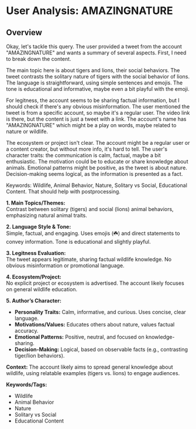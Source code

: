# User Analysis: AMAZlNGNATURE

## Overview

<think>
Okay, let's tackle this query. The user provided a tweet from the account "AMAZlNGNATURE" and wants a summary of several aspects. First, I need to break down the content.

The main topic here is about tigers and lions, their social behaviors. The tweet contrasts the solitary nature of tigers with the social behavior of lions. The language is straightforward, using simple sentences and emojis. The tone is educational and informative, maybe even a bit playful with the emoji. 

For legitness, the account seems to be sharing factual information, but I should check if there's any obvious misinformation. The user mentioned the tweet is from a specific account, so maybe it's a regular user. The video link is there, but the content is just a tweet with a link. The account's name has "AMAZlNGNATURE" which might be a play on words, maybe related to nature or wildlife. 

The ecosystem or project isn't clear. The account might be a regular user or a content creator, but without more info, it's hard to tell. The user's character traits: the communication is calm, factual, maybe a bit enthusiastic. The motivation could be to educate or share knowledge about animals. Emotional patterns might be positive, as the tweet is about nature. Decision-making seems logical, as the information is presented as a fact.

Keywords: Wildlife, Animal Behavior, Nature, Solitary vs Social, Educational Content. That should help with postprocessing.
</think>

**1. Main Topics/Themes:**  
Contrast between solitary (tigers) and social (lions) animal behaviors, emphasizing natural animal traits.  

**2. Language Style & Tone:**  
Simple, factual, and engaging. Uses emojis (☘️) and direct statements to convey information. Tone is educational and slightly playful.  

**3. Legitness Evaluation:**  
The tweet appears legitimate, sharing factual wildlife knowledge. No obvious misinformation or promotional language.  

**4. Ecosystem/Project:**  
No explicit project or ecosystem is advertised. The account likely focuses on general wildlife education.  

**5. Author’s Character:**  
- **Personality Traits:** Calm, informative, and curious. Uses concise, clear language.  
- **Motivations/Values:** Educates others about nature, values factual accuracy.  
- **Emotional Patterns:** Positive, neutral, and focused on knowledge-sharing.  
- **Decision-Making:** Logical, based on observable facts (e.g., contrasting tiger/lion behaviors).  

**Context:** The account likely aims to spread general knowledge about wildlife, using relatable examples (tigers vs. lions) to engage audiences.  

**Keywords/Tags:**  
- Wildlife  
- Animal Behavior  
- Nature  
- Solitary vs Social  
- Educational Content